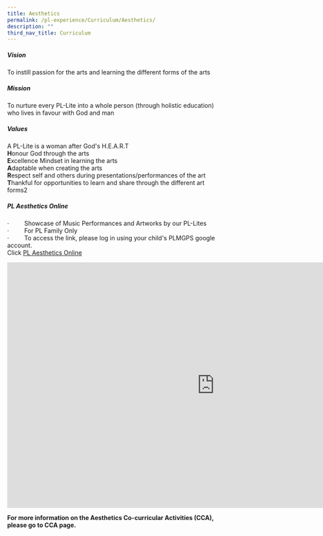```yaml
---
title: Aesthetics
permalink: /pl-experience/Curriculum/Aesthetics/
description: ""
third_nav_title: Curriculum
---
```

##### **Vision**

To instill passion for the arts and learning the different forms of the arts

##### **Mission**

To nurture every PL-Lite into a whole person (through holistic education) who lives in favour with God and man

##### **Values**

A PL-Lite is a woman after God's H.E.A.R.T  
**H**onour God through the arts  
**E**xcellence Mindset in learning the arts  
**A**daptable when creating the arts  
**R**espect self and others during presentations/performances of the art  
**T**hankful for opportunities to learn and share through the different art forms2

##### PL Aesthetics Online

·&nbsp; &nbsp; &nbsp; &nbsp; &nbsp;Showcase of Music Performances and Artworks by our PL-Lites&nbsp;  
·&nbsp; &nbsp; &nbsp; &nbsp; &nbsp;For PL Family Only  
·&nbsp; &nbsp; &nbsp; &nbsp; &nbsp;To access the link, please log in using your child's PLMGPS google account.   
Click [PL Aesthetics Online](https://sites.google.com/plmgps.edu.sg/pl-aesthetics-online)

<iframe allowfullscreen="true" height="569" width="960" frameborder="0" src="https://docs.google.com/presentation/d/e/2PACX-1vRiyOySYD4BbeSLeCjdUpAFwtZ-PHYh0bkkonhodyFHx4_9LtuxDFBwFlzim5Q1fxiYlJdOOeB-DzUF/embed?start=false&amp;loop=false&amp;delayms=3000"></iframe>

**For more information on the Aesthetics Co-curricular Activities (CCA), please go to CCA page.**